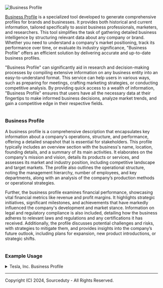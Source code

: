 ![Business Profile](https://github.com/sourceduty/Business_Profile/assets/123030236/14b0b1f5-3901-440e-b46b-86b23a166890)

[Business Profile](https://chat.openai.com/g/g-R22kFWeRl-business-profile) is a specialized tool developed to generate comprehensive profiles for brands and businesses. It provides both historical and current information, tailored specifically to assist business professionals, marketers, and researchers. This tool simplifies the task of gathering detailed business intelligence by structuring relevant data about any company or brand. Whether you need to understand a company's market positioning, track its performance over time, or evaluate its industry significance, "Business Profile" offers an efficient solution by delivering accurate and up-to-date business profiles.

"Business Profile" can significantly aid in research and decision-making processes by compiling extensive information on any business entity into an easy-to-understand format. This service can help users in various ways, such as preparing for meetings, crafting marketing strategies, or conducting competitive analysis. By providing quick access to a wealth of information, "Business Profile" ensures that users have all the necessary data at their fingertips to make informed business decisions, analyze market trends, and gain a competitive edge in their respective fields.

#
### Business Profile

A business profile is a comprehensive description that encapsulates key information about a company's operations, structure, and performance, offering a detailed snapshot that is essential for stakeholders. This profile typically includes an overview section with the business's name, location, founding details, and a summary of its main activities. It elaborates on the company's mission and vision, details its products or services, and assesses its market and industry position, including competitive landscape and target markets. The profile also outlines the operational structure, noting the management hierarchy, number of employees, and key departments, along with an analysis of the company’s production methods or operational strategies.

Further, the business profile examines financial performance, showcasing vital financial metrics like revenue and profit margins. It highlights strategic initiatives, significant milestones, and achievements that have markedly influenced the company's development and market stance. Information on legal and regulatory compliance is also included, detailing how the business adheres to relevant laws and regulations and any certifications it has received. Additionally, the profile discusses potential challenges and risks, with strategies to mitigate them, and provides insights into the company’s future outlook, including plans for expansion, new product introductions, or strategic shifts.

#
### Example Usage

<details><summary>Tesla, Inc. Business Profile</summary>
<br>

Tesla, Inc. Business Profile

Overview:
- Founded: 2003
- Headquarters: Austin, Texas, USA
- Industry: Automotive and Energy
- Key People: Elon Musk (CEO)

Products and Services:
- Automobiles: Tesla is renowned for its electric vehicles, including popular models such as the Model S, Model 3, Model X, and Model Y.
- Energy Storage and Generation: Tesla also produces the Powerwall, Powerpack, and Solar Roof, expanding its reach into the renewable energy sector.
- Autopilot: An advanced driver-assistance system that is available on all new Tesla vehicles.

Financial Overview:
- Revenue (2022): $81.5 billion
- Net Income (2022): $12.6 billion
- Market Cap as of 2023: Approx. $600 billion

Market Position:
- Tesla is a leader in the electric vehicle market, driving forward the industry's transition to renewable energy sources. It holds a significant share of the global EV market, underscored by strong sales across multiple regions.

Recent Developments:
- Expansion into Asia: Tesla has expanded its manufacturing capabilities with new Gigafactories in Shanghai, China, and is planning further expansions in Asia.
- Innovation in Battery Technology: The company is focusing on developing more efficient and cheaper battery technologies to reduce the overall cost of electric vehicles.
- Autopilot Enhancements: Ongoing improvements in its Autopilot software continue to push the boundaries of autonomous driving technology.

Challenges:
- Supply Chain Issues: Like many in the industry, Tesla faces challenges related to supply chain disruptions, impacting production capabilities.
- Regulatory Hurdles: Tesla continues to navigate various regulatory landscapes, which influence its operations and product rollouts globally.
- Market Competition: The EV market is becoming increasingly crowded, with traditional automakers and new entrants looking to capture market share.

Opportunities:
- Expansion of Product Line: Tesla has opportunities to broaden its product range, possibly including more affordable vehicle models to appeal to a broader market.
- Energy Sector Growth: Increasing demand for renewable energy solutions presents significant growth opportunities in energy storage and generation.

SWOT Analysis:
- Strengths: Strong brand recognition, market leadership in EVs, innovative technology.
- Weaknesses: High production costs, reliance on a limited number of suppliers.
- Opportunities: Growing global demand for electric vehicles, potential for energy business expansion.
- Threats: Intense competition, geopolitical and regulatory uncertainties.

Strategic Outlook:
Tesla aims to scale up its production capabilities, enhance its technological edge in autonomous driving, and expand its global footprint. The company is well-positioned to leverage its brand and technological advancements to continue leading the shift towards sustainable transportation.

<br>
</details>

***
Copyright (C) 2024, Sourceduty - All Rights Reserved.
